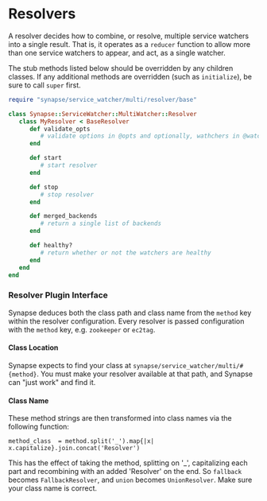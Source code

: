 # Resolvers

A resolver decides how to combine, or resolve, multiple service watchers into a
single result. That is, it operates as a `reducer` function to allow more than
one service watchers to appear, and act, as a single watcher.

The stub methods listed below should be overridden by any children classes.
If any additional methods are overridden (such as `initialize`), be sure to
call `super` first.

```ruby
require "synapse/service_watcher/multi/resolver/base"

class Synapse::ServiceWatcher::MultiWatcher::Resolver
   class MyResolver < BaseResolver
	  def validate_opts
	     # validate options in @opts and optionally, wathchers in @watchers
	  end

      def start
	     # start resolver
	  end

	  def stop
	     # stop resolver
	  end

	  def merged_backends
	     # return a single list of backends
	  end

	  def healthy?
	     # return whether or not the watchers are healthy
	  end
   end
end
```

### Resolver Plugin Interface
Synapse deduces both the class path and class name from the `method` key within
the resolver configuration.  Every resolver is passed configuration with the
`method` key, e.g. `zookeeper` or `ec2tag`.

#### Class Location
Synapse expects to find your class at `synapse/service_watcher/multi/#{method}`.
You must make your resolver available at that path, and Synapse can "just work" and
find it.

#### Class Name
These method strings are then transformed into class names via the following
function:

```
method_class  = method.split('_').map{|x| x.capitalize}.join.concat('Resolver')
```

This has the effect of taking the method, splitting on '_', capitalizing each
part and recombining with an added 'Resolver' on the end. So `fallback`
becomes `FallbackResolver`, and `union` becomes `UnionResolver`. Make sure
your class name is correct.
